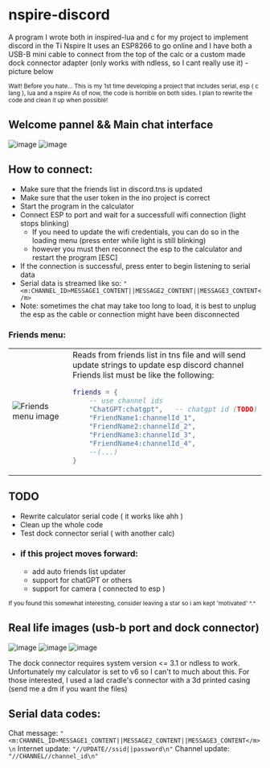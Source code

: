 # nspire-discord
A program I wrote both in inspired-lua and c for my project to implement discord in the Ti Nspire
It uses an ESP8266 to go online and I have both a USB-B mini cable to connect from the top of the calc or a custom made dock connector adapter (only works with ndless, so I cant really use it) - picture below

<sub>
Wait! Before you hate...
This is my 1st time developing a project that includes serial, esp ( c lang ), lua and a nspire
As of now, the code is horrible on both sides. I plan to rewrite the code and clean it up when possible!
</sub>

## Welcome pannel && Main chat interface
![image](https://github.com/user-attachments/assets/463c09a8-45ed-4f63-b4f6-a1090e505476)
![image](https://github.com/user-attachments/assets/5d0dd483-9f63-44d6-9939-474fe3f96068)
<!--![image](https://github.com/user-attachments/assets/08c4077e-e058-4a96-b7fc-2f07e79d9d29)
![image](https://github.com/user-attachments/assets/74867b52-a147-450d-a36b-0a3ac36f82ca)-->
 ## How to connect:
 - Make sure that the friends list in discord.tns is updated
 - Make sure that the user token in the ino project is correct
 - Start the program in the calculator
 - Connect ESP to port and wait for a successfull wifi connection (light stops blinking)
   - If you need to update the wifi credentials, you can do so in the loading menu (press enter while light is still blinking)
   - however you must then reconnect the esp to the calculator and restart the program [ESC]
 - If the connection is successful, press enter to begin listening to serial data
 - Serial data is streamed like so: `"<m:CHANNEL_ID>MESSAGE1_CONTENT||MESSAGE2_CONTENT||MESSAGE3_CONTENT</m>`
 - Note: sometimes the chat may take too long to load, it is best to unplug the esp as the cable or connection might have been disconnected
### Friends menu:
<table>
<tr>
<td width="50%">
<img src="https://github.com/user-attachments/assets/b97cb06a-4889-4eff-8a65-883a849f9c02" alt="Friends menu image">
</td>
<td width="50%">
Reads from friends list in tns file and will send update strings to update esp discord channel
Friends list must be like the following:

```lua
friends = {
    -- use channel ids
    "ChatGPT:chatgpt",   -- chatgpt id (TODO)
    "FriendName1:channelId_1",
    "FriendName2:channelId_2",
    "FriendName3:channelId_3",
    "FriendName4:channelId_4",
    --(...)
}
```
</table>

## TODO
- Rewrite calculator serial code ( it works like ahh )
- Clean up the whole code
- Test dock connector serial ( with another calc)
- ### if this project moves forward:
  - add auto friends list updater
  - support for chatGPT or others
  - support for camera ( connected to esp )

<sub>
If you found this somewhat interesting, consider leaving a star so i am kept 'motivated' ^.^
</sub>

## Real life images (usb-b port and dock connector)
![image](https://github.com/user-attachments/assets/2c1b6f1c-8177-4b5a-829a-4c8db26e1e04)
![image](https://github.com/user-attachments/assets/1575c28c-e012-400d-a56b-5194a44e650a)
![image](https://github.com/user-attachments/assets/0ade3b68-ba67-4274-b8ce-9a61cb99a590)

The dock connector requires system version <= 3.1 or ndless to work.
Unfortunately my calculator is set to v6 so I can't to much about this.
For those interested, I used a lad cradle's connector with a 3d printed casing (send me a dm if you want the files)

## Serial data codes:
Chat message: `"<m:CHANNEL_ID>MESSAGE1_CONTENT||MESSAGE2_CONTENT||MESSAGE3_CONTENT</m>\n`
Internet update: `"//UPDATE//ssid||password\n"`
Channel update:  `"//CHANNEL//channel_id\n"`
